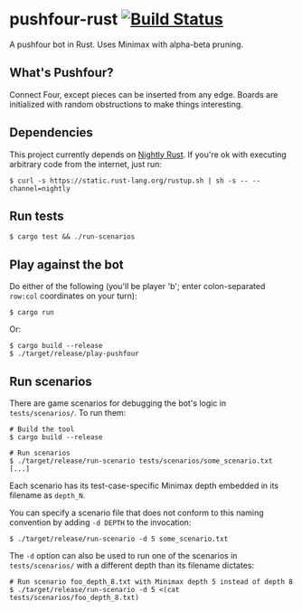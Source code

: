 # pushfour-rust [![Build Status](https://travis-ci.org/aromatt/pushfour-rust.svg?branch=master)](https://travis-ci.org/aromatt/pushfour-rust)
A pushfour bot in Rust. Uses Minimax with alpha-beta pruning.

## What's Pushfour?
Connect Four, except pieces can be inserted from any edge. Boards are initialized
with random obstructions to make things interesting.

## Dependencies
This project currently depends on [Nightly Rust](https://doc.rust-lang.org/book/nightly-rust.html).
If you're ok with executing arbitrary code from the internet, just run:

    $ curl -s https://static.rust-lang.org/rustup.sh | sh -s -- --channel=nightly

## Run tests

    $ cargo test && ./run-scenarios

## Play against the bot
Do either of the following (you'll be player 'b'; enter colon-separated `row:col` coordinates on
your turn):

    $ cargo run

Or:

    $ cargo build --release
    $ ./target/release/play-pushfour

## Run scenarios
There are game scenarios for debugging the bot's logic in `tests/scenarios/`. To run them:

    # Build the tool
    $ cargo build --release

    # Run scenarios
    $ ./target/release/run-scenario tests/scenarios/some_scenario.txt [...]

Each scenario has its test-case-specific Minimax depth embedded in its filename as `depth_N`.

You can specify a scenario file that does not conform to this naming convention by adding
`-d DEPTH` to the invocation:

    $ ./target/release/run-scenario -d 5 some_scenario.txt

The `-d` option can also be used to run one of the scenarios in `tests/scenarios/` with a different
depth than its filename dictates:

    # Run scenario foo_depth_8.txt with Minimax depth 5 instead of depth 8
    $ ./target/release/run-scenario -d 5 <(cat tests/scenarios/foo_depth_8.txt)
